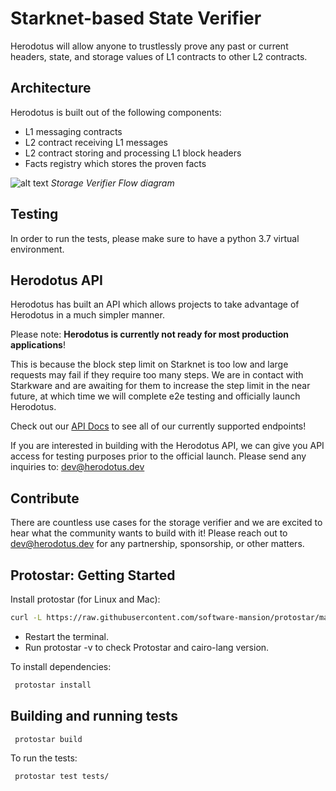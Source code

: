 # Starknet-based State Verifier

Herodotus will allow anyone to trustlessly prove any past or current headers, state, and storage values of L1 contracts to other L2 contracts.

## Architecture

Herodotus is built out of the following components:

- L1 messaging contracts
- L2 contract receiving L1 messages
- L2 contract storing and processing L1 block headers
- Facts registry which stores the proven facts

![alt text](https://github.com/marcellobardus/starknet-l2-storage-verifier/blob/master/.github/storage-verifier.png?raw=true)
_Storage Verifier Flow diagram_

## Testing

In order to run the tests, please make sure to have a python 3.7 virtual environment.

## Herodotus API

Herodotus has built an API which allows projects to take advantage of Herodotus in a much simpler manner.

Please note: **Herodotus is currently not ready for most production applications**!

This is because the block step limit on Starknet is too low and large requests may fail if they require too many steps. We are in contact with Starkware and are awaiting for them to increase the step limit in the near future, at which time we will complete e2e testing and officially launch Herodotus.

Check out our [API Docs](https://docs.herodotus.dev) to see all of our currently supported endpoints!

If you are interested in building with the Herodotus API, we can give you API access for testing purposes prior to the official launch. Please send any inquiries to: <dev@herodotus.dev>

## Contribute

There are countless use cases for the storage verifier and we are excited to hear what the community wants to build with it! Please reach out to <dev@herodotus.dev> for any partnership, sponsorship, or other matters.

## Protostar: Getting Started

Install protostar (for Linux and Mac):

```bash
curl -L https://raw.githubusercontent.com/software-mansion/protostar/master/install.sh | bash
```

- Restart the terminal.
- Run protostar -v to check Protostar and cairo-lang version.

To install dependencies:

```bash
 protostar install
```

## Building and running tests

```bash
 protostar build
```

To run the tests:

```bash
 protostar test tests/
```
